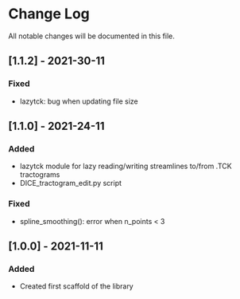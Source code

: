 # Change Log
All notable changes will be documented in this file.

## [1.1.2] - 2021-30-11

### Fixed
- lazytck: bug when updating file size

## [1.1.0] - 2021-24-11

### Added
- lazytck module for lazy reading/writing streamlines to/from .TCK tractograms
- DICE_tractogram_edit.py script

### Fixed
- spline_smoothing(): error when n_points < 3

## [1.0.0] - 2021-11-11

### Added
- Created first scaffold of the library

